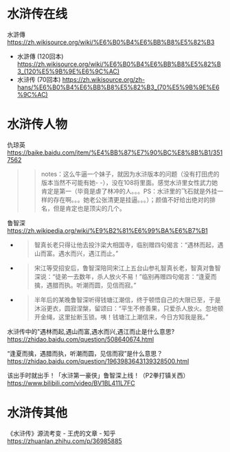 
# 水浒传在线

水滸傳 https://zh.wikisource.org/wiki/%E6%B0%B4%E6%BB%B8%E5%82%B3
- 水滸傳 (120回本) https://zh.wikisource.org/wiki/%E6%B0%B4%E6%BB%B8%E5%82%B3_(120%E5%9B%9E%E6%9C%AC)
- 水浒传 (70回本) https://zh.wikisource.org/zh-hans/%E6%B0%B4%E6%BB%B8%E5%82%B3_(70%E5%9B%9E%E6%9C%AC)

# 水浒传人物

仇琼英 https://baike.baidu.com/item/%E4%BB%87%E7%90%BC%E8%8B%B1/3517562
>> notes：这么牛逼一个妹子，就因为水浒版本的问题（没有打田虎的版本当然不可能有她- -），没在108将里面。感觉水浒里女性武力她肯定是第一（毕竟是虐了林冲的人。。。PS：水浒里的飞石就是外挂一样的存在啊。。。她老公张清更是挂逼。。。）；颜值不好给出绝对的排名，但是肯定也是顶尖的几个。

鲁智深 https://zh.wikipedia.org/wiki/%E9%B2%81%E6%99%BA%E6%B7%B1
- > 智真长老只得让他去投汴梁大相国寺，临别赠四句偈言：“遇林而起，遇山而富。遇水而兴，遇江而止。”
- > 宋江等受招安后，鲁智深陪同宋江上五台山参礼智真长老，智真对鲁智深说：“徒弟一去数年，杀人放火不易！”临别再赠四句偈言：“逢夏而擒，遇腊而执。听潮而圆，见信而寂。”
- > 半年后的某晚鲁智深听得钱塘江潮信，终于顿悟自己的大限已至，于是沐浴更衣，圆寂涅槃，留颂曰：“平生不修善果，只爱杀人放火。忽地顿开金绳，这里扯断玉锁。咦！钱塘江上潮信来，今日方知我是我。”

水浒传中的"遇林而起,遇山而富,遇水而兴,遇江而止是什么意思? https://zhidao.baidu.com/question/508640674.html

“逢夏而擒，遇腊而执，听潮而圆，见信而寂”是什么意思？ https://zhidao.baidu.com/question/1963983643139328500.html

该出手时就出手！「水浒第一豪侠」鲁智深上线！（P2拳打镇关西） https://www.bilibili.com/video/BV1BL411L7FC

# 水浒传其他

《水浒传》源流考变 - 王虎的文章 - 知乎 https://zhuanlan.zhihu.com/p/36985885

